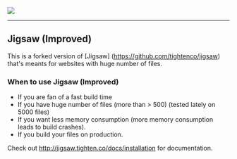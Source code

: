 ![](https://cloud.githubusercontent.com/assets/357312/25055001/5603687e-212e-11e7-8fad-0b33dbf7fb71.png)

---
## Jigsaw (Improved)
This is a forked version of [Jigsaw] (https://github.com/tightenco/jigsaw) that's meants for websites with huge number of files. 

### When to use Jigsaw (Improved)
- If you are fan of a fast build time
- If you have huge number of files (more than > 500) (tested lately on 5000 files)
- If you want less memory consumption (more memory consumption leads to build crashes).
- If you build your files on production.


Check out http://jigsaw.tighten.co/docs/installation for documentation.

